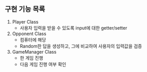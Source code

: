 ## 구현 기능 목록

1. Player Class
    - 사용자 입력을 받을 수 있도록 input에 대한 getter/setter
2. Opponent Class
    - 컴퓨터에 해당
    - Random한 답을 생성하고, 그에 비교하여 사용자의 입력값을 검증
3. GameManager Class
    - 한 게임 진행
    - 다음 게임 진행 여부 확인
